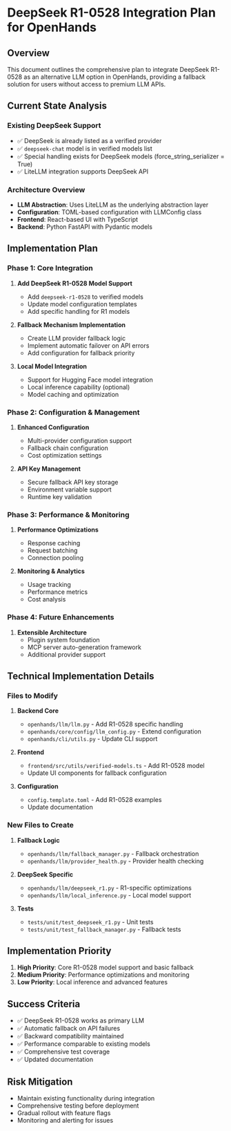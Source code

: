 # DeepSeek R1-0528 Integration Plan for OpenHands

## Overview
This document outlines the comprehensive plan to integrate DeepSeek R1-0528 as an alternative LLM option in OpenHands, providing a fallback solution for users without access to premium LLM APIs.

## Current State Analysis

### Existing DeepSeek Support
- ✅ DeepSeek is already listed as a verified provider
- ✅ `deepseek-chat` model is in verified models list
- ✅ Special handling exists for DeepSeek models (force_string_serializer = True)
- ✅ LiteLLM integration supports DeepSeek API

### Architecture Overview
- **LLM Abstraction**: Uses LiteLLM as the underlying abstraction layer
- **Configuration**: TOML-based configuration with LLMConfig class
- **Frontend**: React-based UI with TypeScript
- **Backend**: Python FastAPI with Pydantic models

## Implementation Plan

### Phase 1: Core Integration
1. **Add DeepSeek R1-0528 Model Support**
   - Add `deepseek-r1-0528` to verified models
   - Update model configuration templates
   - Add specific handling for R1 models

2. **Fallback Mechanism Implementation**
   - Create LLM provider fallback logic
   - Implement automatic failover on API errors
   - Add configuration for fallback priority

3. **Local Model Integration**
   - Support for Hugging Face model integration
   - Local inference capability (optional)
   - Model caching and optimization

### Phase 2: Configuration & Management
1. **Enhanced Configuration**
   - Multi-provider configuration support
   - Fallback chain configuration
   - Cost optimization settings

2. **API Key Management**
   - Secure fallback API key storage
   - Environment variable support
   - Runtime key validation

### Phase 3: Performance & Monitoring
1. **Performance Optimizations**
   - Response caching
   - Request batching
   - Connection pooling

2. **Monitoring & Analytics**
   - Usage tracking
   - Performance metrics
   - Cost analysis

### Phase 4: Future Enhancements
1. **Extensible Architecture**
   - Plugin system foundation
   - MCP server auto-generation framework
   - Additional provider support

## Technical Implementation Details

### Files to Modify
1. **Backend Core**
   - `openhands/llm/llm.py` - Add R1-0528 specific handling
   - `openhands/core/config/llm_config.py` - Extend configuration
   - `openhands/cli/utils.py` - Update CLI support

2. **Frontend**
   - `frontend/src/utils/verified-models.ts` - Add R1-0528 model
   - Update UI components for fallback configuration

3. **Configuration**
   - `config.template.toml` - Add R1-0528 examples
   - Update documentation

### New Files to Create
1. **Fallback Logic**
   - `openhands/llm/fallback_manager.py` - Fallback orchestration
   - `openhands/llm/provider_health.py` - Provider health checking

2. **DeepSeek Specific**
   - `openhands/llm/deepseek_r1.py` - R1-specific optimizations
   - `openhands/llm/local_inference.py` - Local model support

3. **Tests**
   - `tests/unit/test_deepseek_r1.py` - Unit tests
   - `tests/unit/test_fallback_manager.py` - Fallback tests

## Implementation Priority
1. **High Priority**: Core R1-0528 model support and basic fallback
2. **Medium Priority**: Performance optimizations and monitoring
3. **Low Priority**: Local inference and advanced features

## Success Criteria
- ✅ DeepSeek R1-0528 works as primary LLM
- ✅ Automatic fallback on API failures
- ✅ Backward compatibility maintained
- ✅ Performance comparable to existing models
- ✅ Comprehensive test coverage
- ✅ Updated documentation

## Risk Mitigation
- Maintain existing functionality during integration
- Comprehensive testing before deployment
- Gradual rollout with feature flags
- Monitoring and alerting for issues
